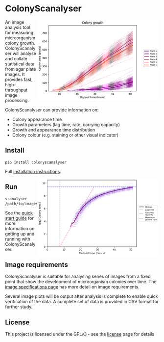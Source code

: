 # ColonyScanalyser
<img align="right" src="images/growth_curve_linear_small.png">
An image analysis tool for measuring microorganism colony growth.
ColonyScanalyser will analyse and collate statistical data from agar plate images.
 It provides fast, high-throughput image processing.

ColonyScanalyser can provide information on:

* Colony appearance time
* Growth parameters (lag time, rate, carrying capacity)
* Growth and appearance time distribution
* Colony colour (e.g. staining or other visual indicator)

## Install
```
pip install colonyscanalyser
```
Full [installation instructions](installation.md).

<img align="right" src="images/growth_curve_small.png">

## Run
```
scanalyser /path/to/images
```
See the [quick start guide](quick_start.md) for more information on getting up and running with ColonyScanalyser.

## Image requirements
ColonyScanalyser is suitable for analysing series of images from a fixed point that show the development of microorganism colonies over time. The [image specifications page](image_specifications.md) has more detail on image requirements.

Several image plots will be output after analysis is complete to enable quick verification of the data. A complete set of data is provided in CSV format for further study.

## License
This project is licensed under the GPLv3 - see the [license](LICENSE.md) page for details